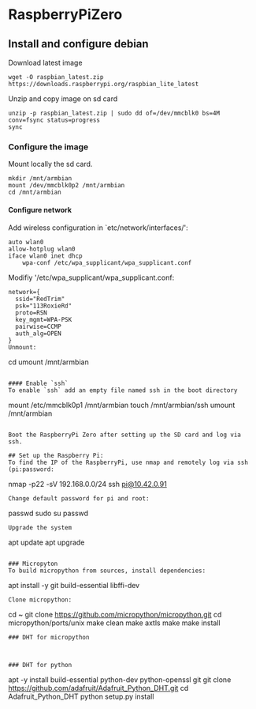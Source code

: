 # RaspberryPiZero



## Install and configure debian

Download latest image
```
wget -O raspbian_latest.zip https://downloads.raspberrypi.org/raspbian_lite_latest
```
Unzip and copy image on sd card
```
unzip -p raspbian_latest.zip | sudo dd of=/dev/mmcblk0 bs=4M conv=fsync status=progress
sync
```
### Configure the image
Mount locally the sd card.
```
mkdir /mnt/armbian
mount /dev/mmcblk0p2 /mnt/armbian
cd /mnt/armbian
```
#### Configure network
Add wireless configuration in `etc/network/interfaces/':
```
auto wlan0
allow-hotplug wlan0
iface wlan0 inet dhcp
    wpa-conf /etc/wpa_supplicant/wpa_supplicant.conf
```
Modifiy '/etc/wpa_supplicant/wpa_supplicant.conf:
```
network={
  ssid="RedTrim"
  psk="113RoxieRd"
  proto=RSN
  key_mgmt=WPA-PSK
  pairwise=CCMP
  auth_alg=OPEN
}
Unmount:
```
cd
umount /mnt/armbian
```

#### Enable `ssh`
To enable `ssh` add an empty file named ssh in the boot directory
```
mount /etc/mmcblk0p1 /mnt/armbian
touch /mnt/armbian/ssh
umount /mnt/armbian
```

Boot the RaspberryPi Zero after setting up the SD card and log via ssh.

## Set up the Raspberry Pi:
To find the IP of the RaspberryPi, use nmap and remotely log via ssh (pi:password:
```
nmap -p22 -sV 192.168.0.0/24
ssh pi@10.42.0.91
```
Change default password for pi and root:
```
passwd
sudo su
passwd
```
Upgrade the system
```
apt update
apt upgrade
```

### Micropyton
To build micropython from sources, install dependencies:
```
apt install -y git build-essential libffi-dev
```
Clone micropython:
```
cd ~
git clone https://github.com/micropython/micropython.git
cd micropython/ports/unix
make clean
make axtls
make
make install
```
### DHT for micropython



### DHT for python
```
apt -y install build-essential python-dev python-openssl git
git clone https://github.com/adafruit/Adafruit_Python_DHT.git
cd Adafruit_Python_DHT
python setup.py install
